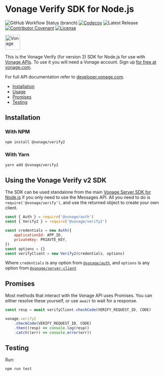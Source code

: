 # Vonage Verify SDK for Node.js

![GitHub Workflow Status (branch)](https://img.shields.io/github/actions/workflow/status/Vonage/vonage-node-sdk/ci.yml?branch=3.x)
[![Codecov](https://img.shields.io/codecov/c/github/vonage/vonage-node-sdk?label=Codecov&logo=codecov&style=flat-square)](https://codecov.io/gh/Vonage/vonage-server-sdk)
![Latest Release](https://img.shields.io/npm/v/@vonage/verify2)
[![Contributor Covenant](https://img.shields.io/badge/Contributor%20Covenant-v2.0%20adopted-ff69b4.svg?style=flat-square)](../../CODE_OF_CONDUCT.md)
[![License](https://img.shields.io/npm/l/@vonage/verify2?label=License&style=flat-square)][license]

<img src="https://developer.nexmo.com/images/logos/vbc-logo.svg" height="48px" alt="Vonage" />

This is the Vonage Verify (for version 2) SDK for Node.js for use with
[Vonage APIs](https://www.vonage.com/). To use it you will need a Vonage
account. Sign up [for free at vonage.com][signup].

For full API documentation refer to
[developer.vonage.com](https://developer.vonage.com/).

-   [Installation](#installation)
-   [Usage](#using-the-vonage-verify-sdk)
-   [Promises](#promises)
-   [Testing](#testing)

## Installation

### With NPM

```bash
npm install @vonage/verify2
```

### With Yarn

```bash
yarn add @vonage/verify2
```

## Using the Vonage Verify v2 SDK

The SDK can be used standalone from the main
[Vonage Server SDK for Node.js](https://github.com/vonage/vonage-node-sdk) if
you only need to use the Messages API. All you need to do is
`require('@vonage/verify')`, and use the returned object to create your own
client.

```js
const { Auth } = require('@vonage/auth')
const { Verify2 } = require('@vonage/verify2')

const credentials = new Auth({
    applicationId: APP_ID,
    privateKey: PRIAVTE_KEY,
})
const options = {}
const verifyClient = new Verify2(credentials, options)
```

Where `credentials` is any option from [`@vonage/auth`](https://github.com/Vonage/vonage-node-sdk/tree/3.x/readme/packages/auth#options),
and `options` is any option from [`@vonage/server-client`](https://github.com/Vonage/vonage-node-sdk/tree/3.x/readme/packages/server-client#options)

## Promises

Most methods that interact with the Vonage API uses Promises. You can either
resolve these yourself, or use `await` to wait for a response.

```js
const resp = await verifyClient.checkCode(VERIFY_REQUEST_ID, CODE)

vonage.verify2
    .checkCode(VERIFY_REQUEST_ID, CODE)
    .then((resp) => console.log(resp))
    .catch((err) => console.error(err))
```

## Testing

Run:

```bash
npm run test
```

[signup]: https://dashboard.nexmo.com/sign-up?utm_source=DEV_REL&utm_medium=github&utm_campaign=node-server-sdk
[license]: ../../LICENSE.txt
